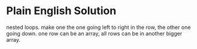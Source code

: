 # Plain English Solution
nested loops.
make one the one going left to right in the row, the other one going down.
one row can be an array, all rows can be in another bigger array.
